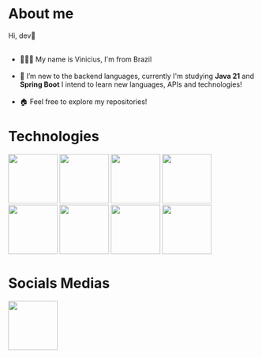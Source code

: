 <div>
<h1>About me</h1>
 
Hi, dev👋<br></br>

- 🧑🏻‍🦱 My name is Vinicius, I'm from Brazil <br></br>
- 🌱 I’m new to the backend languages, currently I'm studying <strong>Java 21</strong> and <strong>Spring Boot</strong> I intend to learn new languages, APIs and technologies!<br></br>
- 🏠 Feel free to explore my repositories!
</div>

<div>
  <h1>Technologies</h1>
<img src="https://cdn.jsdelivr.net/gh/devicons/devicon@latest/icons/java/java-original-wordmark.svg" width="100" />
<img src="https://cdn.jsdelivr.net/gh/devicons/devicon@latest/icons/git/git-plain.svg" width="100" />       
<img src="https://cdn.jsdelivr.net/gh/devicons/devicon@latest/icons/spring/spring-original.svg" width="100" />
<img src="https://cdn.jsdelivr.net/gh/devicons/devicon@latest/icons/docker/docker-original.svg" width="100" />
<img src="https://cdn.jsdelivr.net/gh/devicons/devicon@latest/icons/postman/postman-original.svg" width="100" />
<img src="https://cdn.jsdelivr.net/gh/devicons/devicon@latest/icons/postgresql/postgresql-original.svg" width="100" />
<img src="https://cdn.jsdelivr.net/gh/devicons/devicon@latest/icons/swagger/swagger-original.svg" width="100" />
<img src="https://cdn.jsdelivr.net/gh/devicons/devicon@latest/icons/oauth/oauth-original.svg" width="100" />
</div>

<div>
  <h1>Socials Medias</h1>
    <a href="https://www.linkedin.com/in/vin%C3%ADcius-de-gaspari-a84164195/" target="_blank"><img width="100" src="https://cdn.jsdelivr.net/gh/devicons/devicon/icons/linkedin/linkedin-original.svg"</a></img>
</div>



